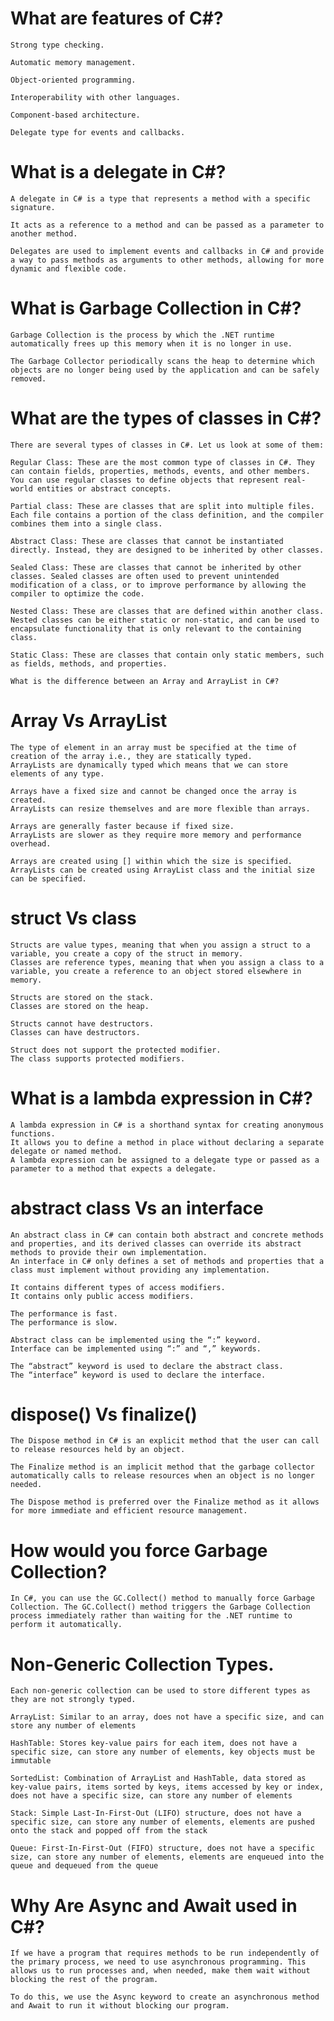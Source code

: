 # What are features of C#?

    Strong type checking.

    Automatic memory management.

    Object-oriented programming.

    Interoperability with other languages.

    Component-based architecture.

    Delegate type for events and callbacks.

# What is a delegate in C#?

    A delegate in C# is a type that represents a method with a specific signature. 

    It acts as a reference to a method and can be passed as a parameter to another method.

    Delegates are used to implement events and callbacks in C# and provide a way to pass methods as arguments to other methods, allowing for more dynamic and flexible code. 

# What is Garbage Collection in C#?

    Garbage Collection is the process by which the .NET runtime automatically frees up this memory when it is no longer in use.

    The Garbage Collector periodically scans the heap to determine which objects are no longer being used by the application and can be safely removed. 

# What are the types of classes in C#?

    There are several types of classes in C#. Let us look at some of them:

    Regular Class: These are the most common type of classes in C#. They can contain fields, properties, methods, events, and other members. You can use regular classes to define objects that represent real-world entities or abstract concepts.
    
    Partial class: These are classes that are split into multiple files. Each file contains a portion of the class definition, and the compiler combines them into a single class.
    
    Abstract Class: These are classes that cannot be instantiated directly. Instead, they are designed to be inherited by other classes.
    
    Sealed Class: These are classes that cannot be inherited by other classes. Sealed classes are often used to prevent unintended modification of a class, or to improve performance by allowing the compiler to optimize the code.
    
    Nested Class: These are classes that are defined within another class. Nested classes can be either static or non-static, and can be used to encapsulate functionality that is only relevant to the containing class.
    
    Static Class: These are classes that contain only static members, such as fields, methods, and properties.

    What is the difference between an Array and ArrayList in C#?

# Array Vs ArrayList

    The type of element in an array must be specified at the time of creation of the array i.e., they are statically typed.	
    ArrayLists are dynamically typed which means that we can store elements of any type.

    Arrays have a fixed size and cannot be changed once the array is created.	    
    ArrayLists can resize themselves and are more flexible than arrays.

    Arrays are generally faster because if fixed size.	
    ArrayLists are slower as they require more memory and performance overhead.

    Arrays are created using [] within which the size is specified.	
    ArrayLists can be created using ArrayList class and the initial size can be specified.

# struct Vs class

    Structs are value types, meaning that when you assign a struct to a variable, you create a copy of the struct in memory.	
    Classes are reference types, meaning that when you assign a class to a variable, you create a reference to an object stored elsewhere in memory.

    Structs are stored on the stack.	
    Classes are stored on the heap.

    Structs cannot have destructors.	
    Classes can have destructors.

    Struct does not support the protected modifier.	
    The class supports protected modifiers.

# What is a lambda expression in C#?

    A lambda expression in C# is a shorthand syntax for creating anonymous functions. 
    It allows you to define a method in place without declaring a separate delegate or named method.
    A lambda expression can be assigned to a delegate type or passed as a parameter to a method that expects a delegate. 

# abstract class Vs an interface

    An abstract class in C# can contain both abstract and concrete methods and properties, and its derived classes can override its abstract methods to provide their own implementation.	
    An interface in C# only defines a set of methods and properties that a class must implement without providing any implementation.

    It contains different types of access modifiers.	
    It contains only public access modifiers.

    The performance is fast.	
    The performance is slow.

    Abstract class can be implemented using the “:” keyword.	
    Interface can be implemented using “:” and “,” keywords.

    The “abstract” keyword is used to declare the abstract class.	
    The “interface” keyword is used to declare the interface.

# dispose() Vs finalize()

    The Dispose method in C# is an explicit method that the user can call to release resources held by an object. 
    
    The Finalize method is an implicit method that the garbage collector automatically calls to release resources when an object is no longer needed. 
    
    The Dispose method is preferred over the Finalize method as it allows for more immediate and efficient resource management.

# How would you force Garbage Collection?
    In C#, you can use the GC.Collect() method to manually force Garbage Collection. The GC.Collect() method triggers the Garbage Collection process immediately rather than waiting for the .NET runtime to perform it automatically.

# Non-Generic Collection Types.

    Each non-generic collection can be used to store different types as they are not strongly typed.

    ArrayList: Similar to an array, does not have a specific size, and can store any number of elements

    HashTable: Stores key-value pairs for each item, does not have a specific size, can store any number of elements, key objects must be immutable

    SortedList: Combination of ArrayList and HashTable, data stored as key-value pairs, items sorted by keys, items accessed by key or index, does not have a specific size, can store any number of elements

    Stack: Simple Last-In-First-Out (LIFO) structure, does not have a specific size, can store any number of elements, elements are pushed onto the stack and popped off from the stack

    Queue: First-In-First-Out (FIFO) structure, does not have a specific size, can store any number of elements, elements are enqueued into the queue and dequeued from the queue

# Why Are Async and Await used in C#?
    If we have a program that requires methods to be run independently of the primary process, we need to use asynchronous programming. This allows us to run processes and, when needed, make them wait without blocking the rest of the program.

    To do this, we use the Async keyword to create an asynchronous method and Await to run it without blocking our program.
